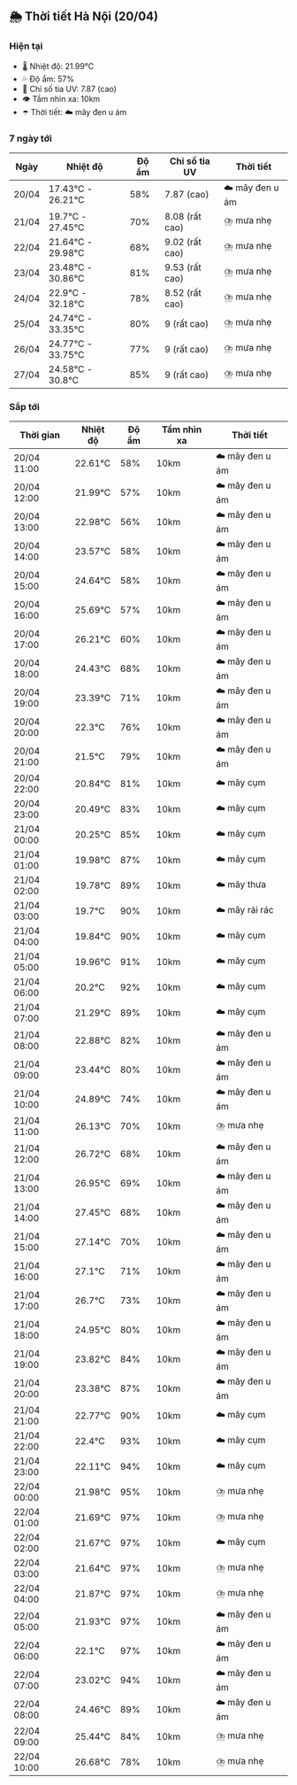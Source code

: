 ## 🌦️ Thời tiết Hà Nội (20/04)

### Hiện tại

- 🌡️ Nhiệt độ: 21.99℃
- 💦 Độ ẩm: 57%
- 🌟 Chỉ số tia UV: 7.87 (cao)
- 👁️ Tầm nhìn xa: 10km
- ☂️ Thời tiết: ☁️ mây đen u ám

### 7 ngày tới

| Ngày | Nhiệt độ | Độ ẩm | Chỉ số tia UV | Thời tiết |
| --- | --- | --- | --- | --- |
| 20/04 | 17.43℃ - 26.21℃ | 58% | 7.87 (cao) | ☁️ mây đen u ám |
| 21/04 | 19.7℃ - 27.45℃ | 70% | 8.08 (rất cao) | ⛈️ mưa nhẹ |
| 22/04 | 21.64℃ - 29.98℃ | 68% | 9.02 (rất cao) | ⛈️ mưa nhẹ |
| 23/04 | 23.48℃ - 30.86℃ | 81% | 9.53 (rất cao) | ⛈️ mưa nhẹ |
| 24/04 | 22.9℃ - 32.18℃ | 78% | 8.52 (rất cao) | ⛈️ mưa nhẹ |
| 25/04 | 24.74℃ - 33.35℃ | 80% | 9 (rất cao) | ⛈️ mưa nhẹ |
| 26/04 | 24.77℃ - 33.75℃ | 77% | 9 (rất cao) | ⛈️ mưa nhẹ |
| 27/04 | 24.58℃ - 30.8℃ | 85% | 9 (rất cao) | ⛈️ mưa nhẹ |

### Sắp tới

| Thời gian | Nhiệt độ | Độ ẩm | Tầm nhìn xa | Thời tiết |
| --- | --- | --- | --- | --- |
| 20/04 11:00 | 22.61℃ | 58% | 10km | ☁️ mây đen u ám |
| 20/04 12:00 | 21.99℃ | 57% | 10km | ☁️ mây đen u ám |
| 20/04 13:00 | 22.98℃ | 56% | 10km | ☁️ mây đen u ám |
| 20/04 14:00 | 23.57℃ | 58% | 10km | ☁️ mây đen u ám |
| 20/04 15:00 | 24.64℃ | 58% | 10km | ☁️ mây đen u ám |
| 20/04 16:00 | 25.69℃ | 57% | 10km | ☁️ mây đen u ám |
| 20/04 17:00 | 26.21℃ | 60% | 10km | ☁️ mây đen u ám |
| 20/04 18:00 | 24.43℃ | 68% | 10km | ☁️ mây đen u ám |
| 20/04 19:00 | 23.39℃ | 71% | 10km | ☁️ mây đen u ám |
| 20/04 20:00 | 22.3℃ | 76% | 10km | ☁️ mây đen u ám |
| 20/04 21:00 | 21.5℃ | 79% | 10km | ☁️ mây đen u ám |
| 20/04 22:00 | 20.84℃ | 81% | 10km | ☁️ mây cụm |
| 20/04 23:00 | 20.49℃ | 83% | 10km | ☁️ mây cụm |
| 21/04 00:00 | 20.25℃ | 85% | 10km | ☁️ mây cụm |
| 21/04 01:00 | 19.98℃ | 87% | 10km | ☁️ mây cụm |
| 21/04 02:00 | 19.78℃ | 89% | 10km | ☁️ mây thưa |
| 21/04 03:00 | 19.7℃ | 90% | 10km | ☁️ mây rải rác |
| 21/04 04:00 | 19.84℃ | 90% | 10km | ☁️ mây cụm |
| 21/04 05:00 | 19.96℃ | 91% | 10km | ☁️ mây cụm |
| 21/04 06:00 | 20.2℃ | 92% | 10km | ☁️ mây cụm |
| 21/04 07:00 | 21.29℃ | 89% | 10km | ☁️ mây cụm |
| 21/04 08:00 | 22.88℃ | 82% | 10km | ☁️ mây đen u ám |
| 21/04 09:00 | 23.44℃ | 80% | 10km | ☁️ mây đen u ám |
| 21/04 10:00 | 24.89℃ | 74% | 10km | ☁️ mây đen u ám |
| 21/04 11:00 | 26.13℃ | 70% | 10km | ⛈️ mưa nhẹ |
| 21/04 12:00 | 26.72℃ | 68% | 10km | ☁️ mây đen u ám |
| 21/04 13:00 | 26.95℃ | 69% | 10km | ☁️ mây đen u ám |
| 21/04 14:00 | 27.45℃ | 68% | 10km | ☁️ mây đen u ám |
| 21/04 15:00 | 27.14℃ | 70% | 10km | ☁️ mây đen u ám |
| 21/04 16:00 | 27.1℃ | 71% | 10km | ☁️ mây đen u ám |
| 21/04 17:00 | 26.7℃ | 73% | 10km | ☁️ mây đen u ám |
| 21/04 18:00 | 24.95℃ | 80% | 10km | ☁️ mây đen u ám |
| 21/04 19:00 | 23.82℃ | 84% | 10km | ☁️ mây đen u ám |
| 21/04 20:00 | 23.38℃ | 87% | 10km | ☁️ mây đen u ám |
| 21/04 21:00 | 22.77℃ | 90% | 10km | ☁️ mây cụm |
| 21/04 22:00 | 22.4℃ | 93% | 10km | ☁️ mây cụm |
| 21/04 23:00 | 22.11℃ | 94% | 10km | ☁️ mây cụm |
| 22/04 00:00 | 21.98℃ | 95% | 10km | ⛈️ mưa nhẹ |
| 22/04 01:00 | 21.69℃ | 97% | 10km | ⛈️ mưa nhẹ |
| 22/04 02:00 | 21.67℃ | 97% | 10km | ☁️ mây cụm |
| 22/04 03:00 | 21.64℃ | 97% | 10km | ⛈️ mưa nhẹ |
| 22/04 04:00 | 21.87℃ | 97% | 10km | ⛈️ mưa nhẹ |
| 22/04 05:00 | 21.93℃ | 97% | 10km | ☁️ mây đen u ám |
| 22/04 06:00 | 22.1℃ | 97% | 10km | ☁️ mây đen u ám |
| 22/04 07:00 | 23.02℃ | 94% | 10km | ☁️ mây đen u ám |
| 22/04 08:00 | 24.46℃ | 89% | 10km | ☁️ mây đen u ám |
| 22/04 09:00 | 25.44℃ | 84% | 10km | ⛈️ mưa nhẹ |
| 22/04 10:00 | 26.68℃ | 78% | 10km | ⛈️ mưa nhẹ |
